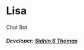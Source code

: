 # Lisa
Chat Bot 

##### Developer: [Sidhin S Thomas](https://github.com/ParadoxZero)
                 
